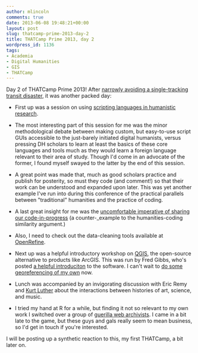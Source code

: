 ```yaml
---
author: mlincoln
comments: true
date: 2013-06-08 19:48:21+00:00
layout: post
slug: thatcamp-prime-2013-day-2
title: THATCamp Prime 2013, day 2
wordpress_id: 1136
tags:
- Academia
- Digital Humanities
- GIS
- THATCamp
---
```


Day 2 of THATCamp Prime 2013! After [narrowly avoiding a single-tracking transit disaster](https://twitter.com/matthewdlincoln/status/343357548373614593), it was another packed day:

- First up was a session on using [scripting languages in humanistic research](http://chnm2013.thatcamp.org/notepads/scripting-for-humanists/).

- The most interesting part of this session for me was the minor methodological debate between making custom, but easy-to-use script GUIs accessible to the just-barely initiated digital humanists, versus pressing DH scholars to learn at least the basics of these core languages and tools much as they would learn a foreign language relevant to their area of study. Though I'd come in an advocate of the former, I found myself swayed to the latter by the end of this session.

- A great point was made that, much as good scholars practice and publish for posterity, so must they code (and comment!) so that their work can be understood and expanded upon later. This was yet another example I've run into during this conference of the practical parallels between "traditional" humanities and the practice of coding.

- A last great insight for me was the [uncomfortable imperative of sharing our code-in-progress](https://twitter.com/matthewdlincoln/status/343377156161798144) (a counter-_example to the humanities-coding similarity argument.)

- Also, I need to check out the data-cleaning tools available at [OpenRefine](http://openrefine.org/).

- Next up was a helpful introductory workshop on [QGIS](http://www.qgis.org), the open-source alternative to products like ArcGIS. This was run by Fred Gibbs, who's posted [a helpful introduciton](http://fredgibbs.net/blog/maps/getting-started-with-qgis/) to the software. I can't wait to [do some georeferencing of my own](https://twitter.com/matthewdlincoln/status/343402096403558400) now.

- Lunch was accompanied by an invigorating discussion with Eric Remy and [Kurt Luther](www.kurtluther.com) about the interactions between histories of art, science, and music.

- I tried my hand at R for a while, but finding it not so relevant to my own work I switched over a group of [guerilla web archivists](http://chnm2013.thatcamp.org/notepads/swat-team-for-old-dh-sites/). I came in a bit late to the game, but these guys and gals really seem to mean business, so I'd get in touch if you're interested.


I will be posting up a synthetic reaction to this, my first THATCamp, a bit later on.
